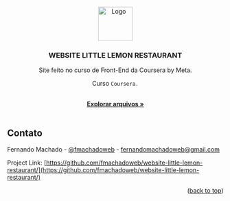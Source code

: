 <div id="top"></div>



<!-- PROJECT LOGO -->
<br />
<div align="center">
  <a href="#">
    <img src="https://github.com/othneildrew/Best-README-Template/raw/master/images/logo.png" alt="Logo" width="80" height="80">
  </a>

  <h3 align="center">WEBSITE LITTLE LEMON RESTAURANT</h3>
  
  <p align="center">Site feito no curso de Front-End da Coursera by Meta. </p>
  
  <p align="center">Curso <code>Coursera.</code> </p>

  <p align="center">
    <br />
    <a href="https://github.com/fmachadoweb/website-little-lemon-restaurant/"><strong>Explorar arquivos »</strong></a>
    <br />
    <br />
  </p>
</div>


<!-- CONTACT -->
## Contato

Fernando Machado - [@fmachadoweb](https://twitter.com/fmachadoweb) - fernandomachadoweb@gmail.com

Project Link: [https://github.com/fmachadoweb/website-little-lemon-restaurant/](https://github.com/fmachadoweb/website-little-lemon-restaurant/)

<p align="right">(<a href="#top">back to top</a>)</p>


